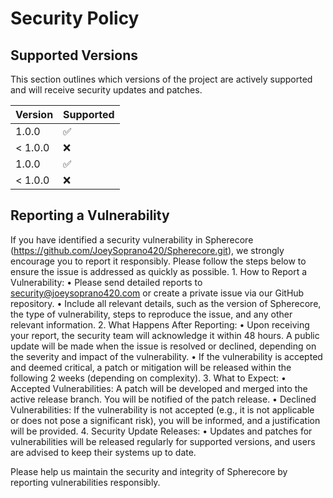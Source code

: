 # Security Policy

## Supported Versions

This section outlines which versions of the project are actively supported and will receive security updates and patches.

| Version | Supported          |
| ------- | ------------------ |
| 1.0.0   | :white_check_mark: |
| < 1.0.0  | :x:                |
| 1.0.0   | :white_check_mark: |
| < 1.0.0   | :x:                |

## Reporting a Vulnerability

If you have identified a security vulnerability in Spherecore (https://github.com/JoeySoprano420/Spherecore.git), we strongly encourage you to report it responsibly. Please follow the steps below to ensure the issue is addressed as quickly as possible.
	1.	How to Report a Vulnerability:
	•	Please send detailed reports to security@joeysoprano420.com or create a private issue via our GitHub repository.
	•	Include all relevant details, such as the version of Spherecore, the type of vulnerability, steps to reproduce the issue, and any other relevant information.
	2.	What Happens After Reporting:
	•	Upon receiving your report, the security team will acknowledge it within 48 hours. A public update will be made when the issue is resolved or declined, depending on the severity and impact of the vulnerability.
	•	If the vulnerability is accepted and deemed critical, a patch or mitigation will be released within the following 2 weeks (depending on complexity).
	3.	What to Expect:
	•	Accepted Vulnerabilities: A patch will be developed and merged into the active release branch. You will be notified of the patch release.
	•	Declined Vulnerabilities: If the vulnerability is not accepted (e.g., it is not applicable or does not pose a significant risk), you will be informed, and a justification will be provided.
	4.	Security Update Releases:
	•	Updates and patches for vulnerabilities will be released regularly for supported versions, and users are advised to keep their systems up to date.

Please help us maintain the security and integrity of Spherecore by reporting vulnerabilities responsibly.
